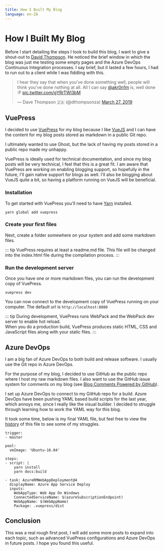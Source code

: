 ```yaml
---
title: How I Built My Blog
language: en-ZA
---
```


# How I Built My Blog

Before I start detailing the steps I took to build this blog, I want to give a shout-out to [David Thompson](https://twitter.com/dthompsonza). He noticed the brief window in which the blog was just me testing some empty pages and the Azure DevOps Continuous Integration processes. I say brief, but it lasted a few hours, I had to run out to a client while I was fiddling with this.

<blockquote class="twitter-tweet" data-lang="en"><p lang="en" dir="ltr">I hear they say that when you&#39;ve done something well, people will think you&#39;ve done nothing at all. All I can say <a href="https://twitter.com/akr0n1m?ref_src=twsrc%5Etfw">@akr0n1m</a> is, well done :P <a href="https://t.co/gYRrTWl3bM">pic.twitter.com/gYRrTWl3bM</a></p>&mdash; Dave Thompson 🇿🇦 (@dthompsonza) <a href="https://twitter.com/dthompsonza/status/1110992461109911555?ref_src=twsrc%5Etfw">March 27, 2019</a></blockquote>

## VuePress

I decided to use [VuePress](https://vuepress.vuejs.org) for my blog because I like [VueJS](https://vuejs.org) and I can have the content for my blog posts stored as markdown in a public Git repo.  

I ultimately wanted to use Ghost, but the lack of having my posts stored in a public repo made my unhappy.  

VuePress is ideally used for technical documentation, and since my blog posts will be very technical, I feel that this is a great fit. I am aware that VuePress are working on enabling blogging support, so hopefully in the future, I'll gain native support for blogs as well. I'll also be blogging about VueJS quite a bit, so having a platform running on VueJS will be beneficial.  

### Installation 

To get started with VuePress you'll need to have [Yarn](https://yarnpkg.com/en/) installed.

```
yarn global add vuepress
```

### Create your first files
Next, create a folder somewhere on your system and add some markdown files.

::: tip
VuePress requires at least a readme.md file. This file will be changed into the index.html file during the compilation process.
:::

### Run the development server
Once you have one or more markdown files, you can run the development copy of VuePress.

```
vuepress dev
```

You can now connect to the development copy of VuePress running on your computer. The default url is ```http://localhost:8080```

::: tip
During development, VuePress runs WebPack and the WebPack dev server to enable hot reload.  
When you do a production build, VuePress produces static HTML, CSS and JavaScript files along with your static files.
:::

## Azure DevOps

I am a big fan of Azure DevOps to both build and release software. I usually use the Git repo in Azure DevOps.  

For the purpose of my blog, I decided to use GitHub as the public repo where I host my raw markdown files. I also want to use the GitHub issue system for comments on my blog (see [Blog Comments Powered by GitHub](https://cergos.io/blog-comments-powered-by-github)).

I set up Azure DevOps to connect to my GitHub repo for a build. Azure DevOps have been pushing YAML based build scripts for the last year, which annoys me, since I really like the visual builder. I decided to struggle through learning how to work the YAML way for this blog.

It took some time, below is my final YAML file, but feel free to view the [history](https://github.com/akr0n1m/web/commits/master/azure-pipelines.yml) of this file to see some of my struggles.

```
trigger:
- master

pool:
  vmImage: 'Ubuntu-16.04'

steps:
- script: |
    yarn install
    yarn docs:build

- task: AzureRMWebAppDeployment@4
  displayName: Azure App Service Deploy
  inputs:
    WebAppType: Web App On Windows
    ConnectedServiceName: $(azureSubscriptionEndpoint)
    WebAppName: $(WebAppName)
    Package: .vuepress/dist
```

## Conclusion

This was a real rough first post, I will add some more posts to expand into each topic, such as advanced VuePress configurations and Azure DevOps in future posts. I hope you found this useful.